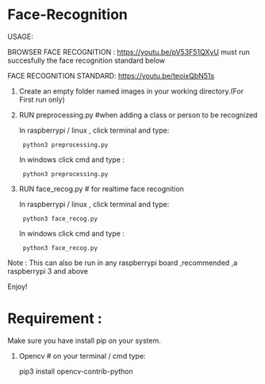 # Face-Recognition
USAGE:

BROWSER FACE RECOGNITION : https://youtu.be/pV53F51QXyU  must run succesfully the face recognition standard below

FACE RECOGNITION STANDARD: https://youtu.be/teoixQbN51s 

1. Create an empty folder named images in your working directory.(For First run only)

  

2. RUN preprocessing.py  #when adding a class or person to be recognized

	In raspberrypi / linux , click terminal and type:
	
	    python3 preprocessing.py
	    
	In windows click cmd and type :
	
	    python3 preprocessing.py
	
	
3. RUN face_recog.py   #  for realtime face recognition

	In raspberrypi / linux , click terminal and type:
	
	    python3 face_recog.py
	    
	In windows click cmd and type :
	
	    python3 face_recog.py

Note : This can also  be run in any raspberrypi board ,recommended ,a raspberrypi 3 and above

Enjoy!

# Requirement :
 Make sure you have install pip on your system.
1. Opencv # on your terminal / cmd type:

	pip3 install opencv-contrib-python 
 
